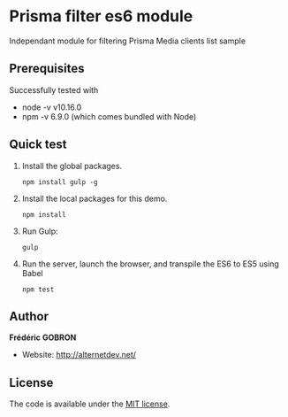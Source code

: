# Prisma filter es6 module
Independant module for filtering Prisma Media clients list sample

## Prerequisites
Successfully tested with

* node -v v10.16.0
* npm -v 6.9.0 (which comes bundled with Node)

## Quick test

1. Install the global packages.

    `npm install gulp -g`

2. Install the local packages for this demo.

    `npm install`

3. Run Gulp:

    `gulp`

4. Run the server, launch the browser, and transpile the ES6 to ES5 using Babel

    `npm test`

## Author

**Frédéric GOBRON**

-   Website: <http://alternetdev.net/>

## License

The code is available under the [MIT license](LICENSE).